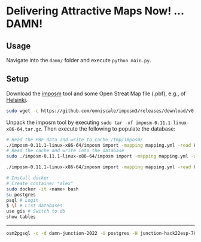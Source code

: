 
# Delivering Attractive Maps Now! ... DAMN!

## Usage

Navigate into the `damn/` folder and execute `python main.py`.

## Setup

Download the [imposm](https://imposm.org/docs/imposm3/latest/install.html) tool and some Open Streat Map file (.pbf), e.g., of [Helsinki](https://www.hsl.fi/en/hsl/open-data#open-street-map).

```bash
sudo wget -c https://github.com/omniscale/imposm3/releases/download/v0.11.1/imposm-0.11.1-linux-x86-64.tar.gz
```

Unpack the imposm tool by executing `sudo tar -xf imposm-0.11.1-linux-x86-64.tar.gz`. Then execute the following to populate the database:

```bash
# Read the PBF data and write to cache /tmp/imposm/
./imposm-0.11.1-linux-x86-64/imposm import -mapping mapping.yml -read Helsinki.osm.pbf -overwritecache
# Read the cache and write into the database
sudo ./imposm-0.11.1-linux-x86-64/imposm import -mapping mapping.yml -write -connection postgis://postgres:password@localhost:5555/damn-postgresql

./imposm-0.11.1-linux-x86-64/imposm import -mapping mapping.yml -read Helsinki.osm.pbf -overwritecache -write -connection postgis://alex:password@localhost:5432/gis
```

```bash
# Install docker
# Create container "alex"
sudo docker -it <name> bash
su postgres
psql # Login
$ \l # List databases
use gis # Switch to db
show tables
```

---

```bash
osm2pgsql -c -d damn-junction-2022 -U postgres -H junction-hack22esp-7060:europe-north1:damn-junction-2022 -S default.style Helsinki.osm.pbf
```